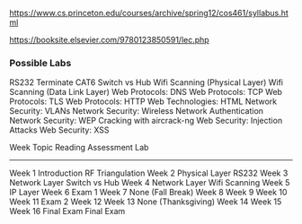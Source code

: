 https://www.cs.princeton.edu/courses/archive/spring12/cos461/syllabus.html

https://booksite.elsevier.com/9780123850591/lec.php

### Possible Labs

RS232
Terminate CAT6
Switch vs Hub
Wifi Scanning (Physical Layer)
Wifi Scanning (Data Link Layer)
Web Protocols: DNS
Web Protocols: TCP
Web Protocols: TLS
Web Protocols: HTTP
Web Technologies: HTML
Network Security: VLANs
Network Security: Wireless Network Authentication
Network Security: WEP Cracking with aircrack-ng
Web Security: Injection Attacks
Web Security: XSS


Week             Topic          Reading  Assessment   Lab
--------         -------------  -------  ----------   ------------------
Week 1           Introduction                         RF Triangulation
Week 2           Physical Layer                       RS232
Week 3           Network Layer                        Switch vs Hub
Week 4           Network Layer                        Wifi Scanning
Week 5           IP Layer
Week 6                                   Exam 1
Week 7                                                None (Fall Break)
Week 8
Week 9
Week 10
Week 11                                  Exam 2
Week 12
Week 13                                               None (Thanksgiving)
Week 14
Week 15
Week 16           Final Exam             Final Exam
